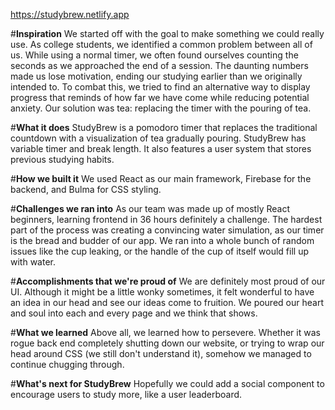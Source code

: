 https://studybrew.netlify.app 



#**Inspiration**
We started off with the goal to make something we could really use. As college students, we identified a common problem between all of us. While using a normal timer, we often found ourselves counting the seconds as we approached the end of a session. The daunting numbers made us lose motivation, ending our studying earlier than we originally intended to. To combat this, we tried to find an alternative way to display progress that reminds of how far we have come while reducing potential anxiety. Our solution was tea: replacing the timer with the pouring of tea.

#**What it does**
StudyBrew is a pomodoro timer that replaces the traditional countdown with a visualization of tea gradually pouring. StudyBrew has variable timer and break length. It also features a user system that stores previous studying habits.

#**How we built it**
We used React as our main framework, Firebase for the backend, and Bulma for CSS styling.

#**Challenges we ran into**
As our team was made up of mostly React beginners, learning frontend in 36 hours definitely a challenge. The hardest part of the process was creating a convincing water simulation, as our timer is the bread and budder of our app. We ran into a whole bunch of random issues like the cup leaking, or the handle of the cup of itself would fill up with water.

#**Accomplishments that we're proud of**
We are definitely most proud of our UI. Although it might be a little wonky sometimes, it felt wonderful to have an idea in our head and see our ideas come to fruition. We poured our heart and soul into each and every page and we think that shows.

#**What we learned**
Above all, we learned how to persevere. Whether it was rogue back end completely shutting down our website, or trying to wrap our head around CSS (we still don't understand it), somehow we managed to continue chugging through.

#**What's next for StudyBrew**
Hopefully we could add a social component to encourage users to study more, like a user leaderboard.

